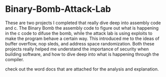 # Binary-Bomb-Attack-Lab
These are two projects I completed that really dive deep into assembly code and c. The Binary Bomb the assembly code to figure out what is happening in the c code to difuse the bomb, while the attack lab is using exploits to make the program behave a certain way. This introduced me to the ideas of buffer overflow, nop sleds, and address space randomization. Both these projects really helped me understand the importance of security when building software, and how to dive deep into what is happening through the compiler. 

check out the word docs that are attached for the analysis and explanation.
